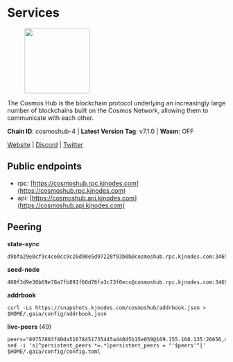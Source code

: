 # Services

<figure><img src="https://raw.githubusercontent.com/kj89/testnet_manuals/main/pingpub/logos/cosmoshub.png" width="150" alt=""><figcaption></figcaption></figure>

The Cosmos Hub is the blockchain protocol underlying an  increasingly large number of blockchains built on the  Cosmos Network, allowing them to communicate with each other.

**Chain ID**: cosmoshub-4 | **Latest Version Tag**: v7.1.0 | **Wasm**: OFF

[Website](https://hub.cosmos.network) | [Discord](https://discord.gg/cosmosnetwork) | [Twitter](https://twitter.com/cosmoshub)


## Public endpoints

* rpc: [https://cosmoshub.rpc.kjnodes.com](https://cosmoshub.rpc.kjnodes.com)
* api: [https://cosmoshub.api.kjnodes.com](https://cosmoshub.api.kjnodes.com)

## Peering

**state-sync**

```
d9bfa29e0cf9c4ce0cc9c26d98e5d97228f93b0b@cosmoshub.rpc.kjnodes.com:34656
```

**seed-node**

```
400f3d9e30b69e78a7fb891f60d76fa3c73f0ecc@cosmoshub.rpc.kjnodes.com:34659
```

**addrbook**
```
curl -Ls https://snapshots.kjnodes.com/cosmoshub/addrbook.json > $HOME/.gaia/config/addrbook.json
```

**live-peers** (49)
```
peers="89757803f40da51678451735445ad40d5b15e059@169.155.168.135:26656,d9bfa29e0cf9c4ce0cc9c26d98e5d97228f93b0b@65.109.88.38:34656,e0ab6c5cc86959853f499236b8297344802ac5f4@5.161.139.201:26656,8dc4fd0007c74bdf4b7ee1e5a3ab68161cc8f845@142.132.208.213:26656,84cc83cd09a974a234a3fdb5bb4fd46fd856f8ec@142.132.135.239:26656,c6f03336e99b15b104048a1af056063107389441@18.142.7.52:26656,b79e1d3a621bdafd3a8d9a49dff8f4737d0bedc9@52.73.168.104:26656,96aa2e9e73dbbcf9dfdf7fc0e412fc1021684c82@195.201.218.187:26656,cd7af8aaa29bca12c575dedb77a4a1efe019e661@54.77.214.250:26656,1da54d20c7339713f1d6d28dd2117087dd33d0ca@154.53.32.78:26656,c028fbfc73886467ed84c029f2bf7297fd7f779c@34.252.47.172:26656,2db4db5e13338bbc9fe2af1faca8540e409e24f1@65.108.105.155:26656,e829d4764a5cecc44b3414777853b34407b36601@185.16.39.179:26656,213857e741833d17275ea559bb2d0342398cec99@35.245.206.45:26656,4c46d32cbc4777c59a91a53fdadf8a3fa362036e@116.202.10.68:26656,dea13e7232642331360d4387b0ab106b014092d4@116.202.236.59:26656,96695949a73912f4486f52c133e5f800e51b29d6@115.79.141.245:22656,ba3bacc714817218562f743178228f23678b2873@34.141.15.99:26656,803abd0b6b0478ab7f7e38dbda89902ca67f8778@65.21.90.137:11956,7c38abaf8ec9bcabf4f6f2c9bb9b48dc9e41c12d@65.109.20.37:26656,d9dbd30f7e9ae99dc05645f48f4637c2f4a14645@34.107.9.71:26656,c540af0c82963228aa865d27d9b6142fc54b571d@176.9.102.164:26656,daa6d8314246ad65037a48ec2e2266eeea9d46f8@154.53.63.50:26656,7b8ba795663a3d0ffa5333ab5bbbff3cac4e6dff@142.132.244.107:27002,c940e11c1072dad06da3b1b48ca92966bb37e93a@74.96.207.58:28721,79ce3cda5d6a8464f4141166982a0352bed1e89f@65.108.137.37:26656,44594a57ce538a21f8558bcb1c9ce560ad879e3e@15.235.114.84:26656,bd410d4564f7e0dd9a0eb16a64c337a059e11b80@47.103.35.130:26656,10e3acd4baeb6cba8881d75a0bde04b5526b39ce@3.217.133.209:26656,1d02b4300c6b6fd1123a20502f0b3c0ce3b73654@88.198.16.9:26656,67685d93f2256caa7a2d53e3a104f9e437c3d247@95.216.114.244:26656,1be2bc01d01005833c538dedf11b23207cbb43f1@34.168.1.110:26656,dd53fa5cfb6a604feb80860d47506d0dd84baa12@142.132.210.234:26656,7b8ab74fa7c3cc10b203b990abfc86e1a0b82a79@34.254.201.211:26656,9755cab2585a2794453a5b396ef13b893393366f@65.108.212.224:46671,f1b16c603f3a0e59f0ce5179dc80f549a7ecd0e2@35.227.127.218:26656,d35f08a60aeb2729d07e92e778b4c6f83379092e@18.138.160.68:26656,c03593feca52899e9cc38ae0fed671fb96ab0bba@52.203.105.100:26656,1cce99042f884d669e7287e3e362bff8e385c63e@46.4.79.183:26726,db7850e8e9bef0568904b7d5bcaec813e8e3d295@34.27.227.166:26656,73c2a86cc0d4b51c81bd0e36cee69f1731bcda0d@23.88.69.157:26656,05eb7aa1fd8251ed7a650c13da406df022b298b6@195.201.56.108:26656,5f48aeb3343f1df87a1c07429f66286c95b7e0b5@54.164.190.216:26656,241b17dba97a2ed3c3747d12781fb86c9706e2d4@89.58.27.86:26656,26ac129d380e7010473dfeda9c84bf25450c711f@91.239.56.4:26656,df1b21a6a92c6045946b2263ada344628ee9a8b6@74.118.143.189:26656,7482f217cbe2b2174392eba767f8dee3c5181d29@167.235.21.165:26657,3da88430414ec9084c8983fe4d462cce655ff1f3@51.222.245.114:26656,5b4529df65f9c1006d51472a827f1deb23825ba2@167.235.34.35:14656"
sed -i 's|^persistent_peers *=.*|persistent_peers = "'$peers'"|' $HOME/.gaia/config/config.toml
```
